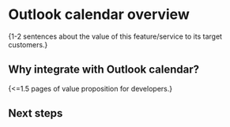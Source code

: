 # Outlook calendar overview

{1-2 sentences about the value of this feature/service to its target customers.} 

## Why integrate with Outlook calendar?

{<=1.5 pages of value proposition for developers.}

## Next steps